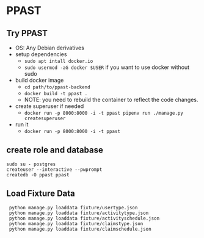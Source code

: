 # PPAST

## Try PPAST
  - OS: Any Debian derivatives
  - setup dependencies
    - `sudo apt intall docker.io`
    - `sudo usermod -aG docker $USER` if you want to use docker without sudo
  - build docker image
    - `cd path/to/ppast-backend`
    - `docker build -t ppast .`
    - NOTE: you need to rebuild the container to reflect the code changes.
  - create superuser if needed
    - `docker run -p 8000:8000 -i -t ppast pipenv run ./manage.py createsuperuser`
  - run it
    - `docker run -p 8000:8000 -i -t ppast`

## create role and database
    sudo su - postgres
    createuser --interactive --pwprompt
    createdb -O ppast ppast

## Load Fixture Data
     python manage.py loaddata fixture/usertype.json
     python manage.py loaddata fixture/activitytype.json
     python manage.py loaddata fixture/activityschedule.json
     python manage.py loaddata fixture/claimstype.json
     python manage.py loaddata fixture/claimschedule.json
     
